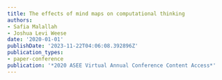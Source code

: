```yaml
---
title: The effects of mind maps on computational thinking
authors:
- Safia Malallah
- Joshua Levi Weese
date: '2020-01-01'
publishDate: '2023-11-22T04:06:08.392896Z'
publication_types:
- paper-conference
publication: '*2020 ASEE Virtual Annual Conference Content Access*'
---
```

